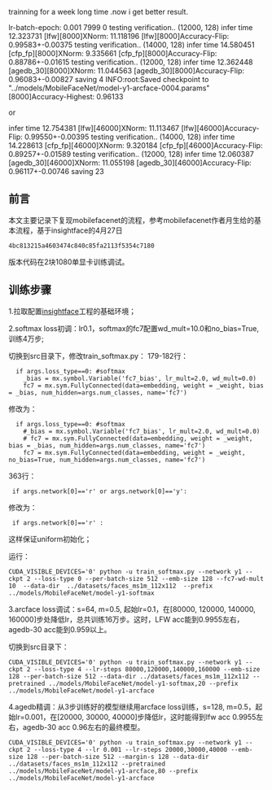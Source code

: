 
trainning for a week long time .now i get better result.


lr-batch-epoch: 0.001 7999 0
testing verification..
(12000, 128)
infer time 12.323731
[lfw][8000]XNorm: 11.118196
[lfw][8000]Accuracy-Flip: 0.99583+-0.00375
testing verification..
(14000, 128)
infer time 14.580451
[cfp_fp][8000]XNorm: 9.335661
[cfp_fp][8000]Accuracy-Flip: 0.88786+-0.01615
testing verification..
(12000, 128)
infer time 12.362448
[agedb_30][8000]XNorm: 11.044563
[agedb_30][8000]Accuracy-Flip: 0.96083+-0.00827
saving 4
INFO:root:Saved checkpoint to "../models/MobileFaceNet/model-y1-arcface-0004.params"
[8000]Accuracy-Highest: 0.96133

or

infer time 12.754381
[lfw][46000]XNorm: 11.113467
[lfw][46000]Accuracy-Flip: 0.99550+-0.00395
testing verification..
(14000, 128)
infer time 14.228613
[cfp_fp][46000]XNorm: 9.320184
[cfp_fp][46000]Accuracy-Flip: 0.89257+-0.01589
testing verification..
(12000, 128)
infer time 12.060387
[agedb_30][46000]XNorm: 11.055198
[agedb_30][46000]Accuracy-Flip: 0.96117+-0.00746
saving 23

## 前言

本文主要记录下复现mobilefacenet的流程，参考mobilefacenet作者月生给的基本流程，基于insightface的4月27日
```
4bc813215a4603474c840c85fa2113f5354c7180
```
版本代码在2块1080单显卡训练调试。

## 训练步骤
1.拉取配置[insightface](https://github.com/deepinsight/insightface)工程的基础环境；

2.softmax loss初调：lr0.1，softmax的fc7配置wd_mult=10.0和no_bias=True,训练4万步;


切换到src目录下，修改train_softmax.py：
179-182行：
```
  if args.loss_type==0: #softmax
    _bias = mx.symbol.Variable('fc7_bias', lr_mult=2.0, wd_mult=0.0)
    fc7 = mx.sym.FullyConnected(data=embedding, weight = _weight, bias = _bias, num_hidden=args.num_classes, name='fc7')
```
修改为：

```
  if args.loss_type==0: #softmax
    #_bias = mx.symbol.Variable('fc7_bias', lr_mult=2.0, wd_mult=0.0)
    # fc7 = mx.sym.FullyConnected(data=embedding, weight = _weight, bias = _bias, num_hidden=args.num_classes, name='fc7')
    fc7 = mx.sym.FullyConnected(data=embedding, weight = _weight, no_bias=True, num_hidden=args.num_classes, name='fc7')
```

363行：

```
 if args.network[0]=='r' or args.network[0]=='y':
```
修改为：

```
 if args.network[0]=='r' :
```
这样保证uniform初始化；


运行：
```
CUDA_VISIBLE_DEVICES='0' python -u train_softmax.py --network y1 --ckpt 2 --loss-type 0 --per-batch-size 512 --emb-size 128 --fc7-wd-mult 10  --data-dir  ../datasets/faces_ms1m_112x112  --prefix ../models/MobileFaceNet/model-y1-softmax
```
 

3.arcface loss调试：s=64, m=0.5, 起始lr=0.1，在[80000, 120000, 140000, 160000]步处降低lr，总共训练16万步。这时，LFW acc能到0.9955左右，agedb-30 acc能到0.959以上。

切换到src目录下：

```
CUDA_VISIBLE_DEVICES='0' python -u train_softmax.py --network y1 --ckpt 2 --loss-type 4 --lr-steps 80000,120000,140000,160000 --emb-size 128 --per-batch-size 512 --data-dir ../datasets/faces_ms1m_112x112 --pretrained ../models/MobileFaceNet/model-y1-softmax,20 --prefix ../models/MobileFaceNet/model-y1-arcface
```

4.agedb精调：从3步训练好的模型继续用arcface loss训练，s=128, m=0.5，起始lr=0.001，在[20000, 30000, 40000]步降低lr，这时能得到lfw acc 0.9955左右，agedb-30 acc 0.96左右的最终模型。

```
CUDA_VISIBLE_DEVICES='0' python -u train_softmax.py --network y1 --ckpt 2 --loss-type 4 --lr 0.001 --lr-steps 20000,30000,40000 --emb-size 128 --per-batch-size 512 --margin-s 128 --data-dir ../datasets/faces_ms1m_112x112 --pretrained ../models/MobileFaceNet/model-y1-arcface,80 --prefix ../models/MobileFaceNet/model-y1-arcface
```

